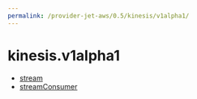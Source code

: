 ```yaml
---
permalink: /provider-jet-aws/0.5/kinesis/v1alpha1/
---
```


# kinesis.v1alpha1



* [stream](stream.md)
* [streamConsumer](streamConsumer.md)